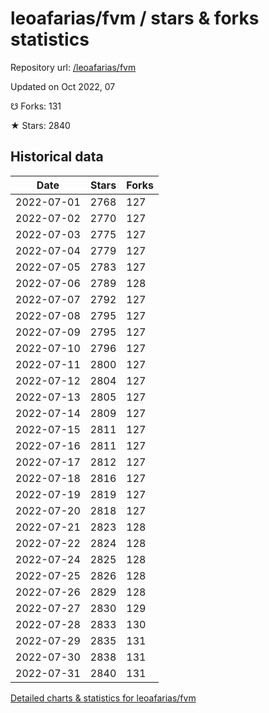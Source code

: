 # leoafarias/fvm / stars & forks statistics

Repository url: [/leoafarias/fvm](https://github.com/leoafarias/fvm)

Updated on Oct 2022, 07

☋ Forks: 131

★ Stars: 2840

## Historical data
| Date | Stars | Forks |
|------|-------|-------|
| 2022-07-01 | 2768 | 127 | 
| 2022-07-02 | 2770 | 127 | 
| 2022-07-03 | 2775 | 127 | 
| 2022-07-04 | 2779 | 127 | 
| 2022-07-05 | 2783 | 127 | 
| 2022-07-06 | 2789 | 128 | 
| 2022-07-07 | 2792 | 127 | 
| 2022-07-08 | 2795 | 127 | 
| 2022-07-09 | 2795 | 127 | 
| 2022-07-10 | 2796 | 127 | 
| 2022-07-11 | 2800 | 127 | 
| 2022-07-12 | 2804 | 127 | 
| 2022-07-13 | 2805 | 127 | 
| 2022-07-14 | 2809 | 127 | 
| 2022-07-15 | 2811 | 127 | 
| 2022-07-16 | 2811 | 127 | 
| 2022-07-17 | 2812 | 127 | 
| 2022-07-18 | 2816 | 127 | 
| 2022-07-19 | 2819 | 127 | 
| 2022-07-20 | 2818 | 127 | 
| 2022-07-21 | 2823 | 128 | 
| 2022-07-22 | 2824 | 128 | 
| 2022-07-24 | 2825 | 128 | 
| 2022-07-25 | 2826 | 128 | 
| 2022-07-26 | 2829 | 128 | 
| 2022-07-27 | 2830 | 129 | 
| 2022-07-28 | 2833 | 130 | 
| 2022-07-29 | 2835 | 131 | 
| 2022-07-30 | 2838 | 131 | 
| 2022-07-31 | 2840 | 131 | 


[Detailed charts & statistics for leoafarias/fvm](https://reviewgithub.com/rep/leoafarias/fvm)
